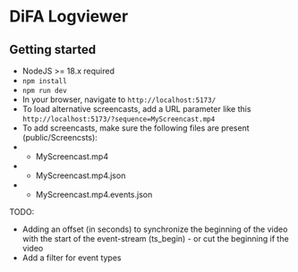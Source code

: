 # DiFA Logviewer

## Getting started

- NodeJS >= 18.x required
- `npm install`
- `npm run dev`
- In your browser, navigate to `http://localhost:5173/`
- To load alternative screencasts, add a URL parameter like this `http://localhost:5173/?sequence=MyScreencast.mp4`
- To add screencasts, make sure the following files are present (public/Screencsts):
- - MyScreencast.mp4
- - MyScreencast.mp4.json
- - MyScreencast.mp4.events.json

TODO:
- Adding an offset (in seconds) to synchronize the beginning of the video with the start of the event-stream (ts_begin) - or cut the beginning if the video
- Add a filter for event types